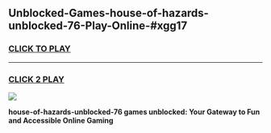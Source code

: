 
## Unblocked-Games-house-of-hazards-unblocked-76-Play-Online-#xgg17
<h3>
<a href="https://premium.freeplayer.one?title=house-of-hazards-unblocked-76&ref=27F">CLICK TO PLAY</a></h3>
<hr>

<h3>
<a href="https://premium.freeplayer.one?title=house-of-hazards-unblocked-76&ref=27F">CLICK 2 PLAY</a>
  
</h3>

<a href="https://premium.freeplayer.one?title=house-of-hazards-unblocked-76&ref=27F"><img src="https://clearcache.store/games.png"></a>


**house-of-hazards-unblocked-76 games unblocked: Your Gateway to Fun and Accessible Online Gaming**
